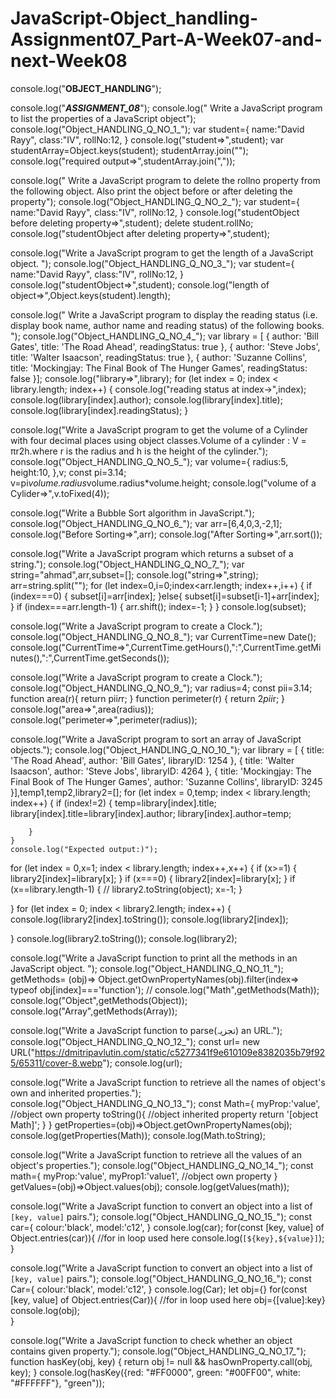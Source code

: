 # JavaScript-Object_handling-Assignment07_Part-A-Week07-and-next-Week08

 console.log("__OBJECT_HANDLING__");

console.log("___ASSIGNMENT_08___");
console.log(" Write a JavaScript program to list the properties of a JavaScript object");
console.log("Object_HANDLING_Q_NO_1_");
var student={
    name:"David Rayy",
    class:"IV",
    rollNo:12,
}
console.log("student=>",student);
var studentArray=Object.keys(student);
studentArray.join("");
console.log("required output=>",studentArray.join(","));


console.log(" Write a JavaScript program to delete the rollno property from the following object. Also print the object before or after deleting the property");
console.log("Object_HANDLING_Q_NO_2_");
var student={
    name:"David Rayy",
    class:"IV",
    rollNo:12,
}
console.log("studentObject before deleting property=>",student);
delete student.rollNo;
console.log("studentObject after deleting property=>",student);


console.log("Write a JavaScript program to get the length of a JavaScript object. ");
console.log("Object_HANDLING_Q_NO_3_");
var student={
    name:"David Rayy",
    class:"IV",
    rollNo:12,
}
console.log("studentObject=>",student);
console.log("length of object=>",Object.keys(student).length);



console.log(" Write a JavaScript program to display the reading status (i.e. display book name, author name and reading status) of the following books.  ");
console.log("Object_HANDLING_Q_NO_4_");
var library = [ 
    {
        author: 'Bill Gates',
        title: 'The Road Ahead',
        readingStatus: true
    },
    {
        author: 'Steve Jobs',
        title: 'Walter Isaacson',
        readingStatus: true
    },
    {
        author: 'Suzanne Collins',
        title:  'Mockingjay: The Final Book of The Hunger Games', 
        readingStatus: false
    }];
    console.log("library=>",library);
    for (let index = 0; index < library.length; index++) {
        console.log("reading status at index->",index);
        console.log(library[index].author);
        console.log(library[index].title);
        console.log(library[index].readingStatus);
    }

console.log("Write a JavaScript program to get the volume of a Cylinder with four decimal places using object classes.Volume of a cylinder : V = πr2h.where r is the radius and h is the height of the cylinder.");
console.log("Object_HANDLING_Q_NO_5_");
var volume={
    radius:5,
    height:10,
},v;
const pi=3.14;
v=pi*volume.radius*volume.radius*volume.height;
console.log("volume of a Cylider=>",v.toFixed(4));


console.log("Write a Bubble Sort algorithm in JavaScript.");
console.log("Object_HANDLING_Q_NO_6_");
var arr=[6,4,0,3,-2,1];
console.log("Before Sorting=>",arr);
console.log("After Sorting=>",arr.sort());

console.log("Write a JavaScript program which returns a subset of a string.");
console.log("Object_HANDLING_Q_NO_7_");
var string="ahmad",arr,subset=[];
console.log("string=>",string);
arr=string.split("");
for (let index=0,i=0;index<arr.length; index++,i++) {
    if (index===0) {
        subset[i]=arr[index];
    }else{
        subset[i]=subset[i-1]+arr[index];
    }
    if (index===arr.length-1) {
        arr.shift();
        index=-1;
    }
}
console.log(subset);


console.log("Write a JavaScript program to create a Clock.");
console.log("Object_HANDLING_Q_NO_8_");
var CurrentTime=new Date();
console.log("CurrentTime=>",CurrentTime.getHours(),":",CurrentTime.getMinutes(),":",CurrentTime.getSeconds());


console.log("Write a JavaScript program to create a Clock.");
console.log("Object_HANDLING_Q_NO_9_");
var radius=4;
const pii=3.14;
function area(r){
    return pii*r*r;
}
function perimeter(r) {
    return 2*pii*r;
}
console.log("area=>",area(radius));
console.log("perimeter=>",perimeter(radius));


console.log("Write a JavaScript program to sort an array of JavaScript objects.");
console.log("Object_HANDLING_Q_NO_10_");
var library = [ 
    {
        title:  'The Road Ahead',
        author: 'Bill Gates',
        libraryID: 1254
    },
    {
        title: 'Walter Isaacson',
        author: 'Steve Jobs',
        libraryID: 4264
    },
    {
        title: 'Mockingjay: The Final Book of The Hunger Games',
        author: 'Suzanne Collins',
        libraryID: 3245
    }],temp1,temp2,library2=[];
    for (let index = 0,temp; index < library.length; index++) {
        if (index!=2) {
            temp=library[index].title;
            library[index].title=library[index].author;
            library[index].author=temp;
            
        }
    }
    console.log("Expected output:)");
for (let index = 0,x=1; index < library.length; index++,x++) {
    if (x>=1) {
        library2[index]=library[x];
    }
    if (x===0) {
        library2[index]=library[x];
    }
    if (x==library.length-1) {
        // library2.toString(object);
        x=-1;
    }
    
    
}
for (let index = 0; index < library2.length; index++) {
    console.log(library2[index].toString());
    console.log(library2[index]);
    
}
console.log(library2.toString());
console.log(library2);

console.log("Write a JavaScript function to print all the methods in an JavaScript object.  ");
console.log("Object_HANDLING_Q_NO_11_");
getMethods= (obj)=> Object.getOwnPropertyNames(obj).filter(index=> typeof obj[index]==='function');
// console.log("Math",getMethods(Math));
console.log("Object",getMethods(Object));
console.log("Array",getMethods(Array));



console.log("Write a JavaScript function to parse(تجزیہ) an URL.");
console.log("Object_HANDLING_Q_NO_12_");
const url= new URL("https://dmitripavlutin.com/static/c5277341f9e610109e8382035b79f925/65311/cover-8.webp");
console.log(url);

console.log("Write a JavaScript function to retrieve all the names of object's own and inherited properties.");
console.log("Object_HANDLING_Q_NO_13_");
const Math={
    myProp:'value', //object own property
    toString(){  //object inherited property
        return '[object Math]';
    }
}
getProperties=(obj)=>Object.getOwnPropertyNames(obj);
console.log(getProperties(Math));
console.log(Math.toString);


console.log("Write a JavaScript function to retrieve all the values of an object's properties.");
console.log("Object_HANDLING_Q_NO_14_");
const math={
    myProp:'value', 
    myProp1:'value1', //object own property
}
getValues=(obj)=>Object.values(obj);
console.log(getValues(math));


console.log("Write a JavaScript function to convert an object into a list of `[key, value]` pairs.");
console.log("Object_HANDLING_Q_NO_15_");
const car={
    colour:'black',
    model:'c12',
}
console.log(car); 
for(const [key, value] of Object.entries(car)){ //for in loop used here
    console.log(`[${key},${value}]`);  
}


console.log("Write a JavaScript function to convert an object into a list of `[key, value]` pairs.");
console.log("Object_HANDLING_Q_NO_16_");
const Car={
    colour:'black',
    model:'c12',
}
console.log(Car); 
let obj={}
for(const [key, value] of Object.entries(Car)){ //for in loop used here
obj={[value]:key}
    console.log(obj);  
}




console.log("Write a JavaScript function to check whether an object contains given property.");
console.log("Object_HANDLING_Q_NO_17_");
function hasKey(obj, key) {
    return obj != null && hasOwnProperty.call(obj, key);
  }
console.log(hasKey({red: "#FF0000", green: "#00FF00", white: "#FFFFFF"}, "green")); 
